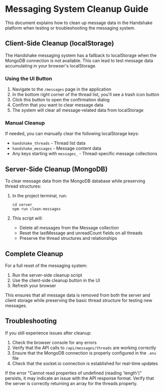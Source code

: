 # Messaging System Cleanup Guide

This document explains how to clean up message data in the Handshake platform when testing or troubleshooting the messaging system.

## Client-Side Cleanup (localStorage)

The Handshake messaging system has a fallback to localStorage when the MongoDB connection is not available. This can lead to test message data accumulating in your browser's localStorage.

### Using the UI Button

1. Navigate to the `/messages` page in the application
2. In the bottom right corner of the thread list, you'll see a trash icon button
3. Click this button to open the confirmation dialog
4. Confirm that you want to clear message data
5. The system will clear all message-related data from localStorage

### Manual Cleanup

If needed, you can manually clear the following localStorage keys:

- `handshake_threads` - Thread list data
- `handshake_messages` - Message content data
- Any keys starting with `messages_` - Thread-specific message collections

## Server-Side Cleanup (MongoDB)

To clear message data from the MongoDB database while preserving thread structures:

1. In the project terminal, run:
   ```
   cd server
   npm run clean-messages
   ```

2. This script will:
   - Delete all messages from the Message collection
   - Reset the lastMessage and unreadCount fields on all threads
   - Preserve the thread structures and relationships

## Complete Cleanup

For a full reset of the messaging system:

1. Run the server-side cleanup script
2. Use the client-side cleanup button in the UI
3. Refresh your browser

This ensures that all message data is removed from both the server and client storage while preserving the basic thread structure for testing new messages.

## Troubleshooting

If you still experience issues after cleanup:

1. Check the browser console for any errors
2. Verify that the API calls to `/api/messages/threads` are working correctly
3. Ensure that the MongoDB connection is properly configured in the `.env` file
4. Check that the socket.io connection is established for real-time updates

If the error "Cannot read properties of undefined (reading 'length')" persists, it may indicate an issue with the API response format. Verify that the server is correctly returning an array for the threads property. 